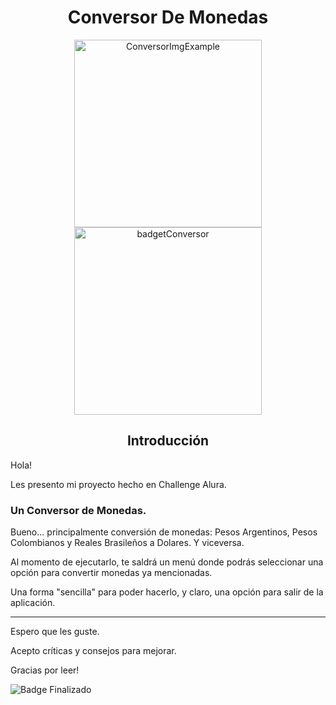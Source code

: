 <h1 align="center">Conversor De Monedas</h1>

<div align="center"> 
  <img src="https://github.com/user-attachments/assets/22c66a88-363e-42ba-a6a7-1c2ba7472673" width="300px" height="300px" item-align="center" alt="ConversorImgExample">
  <img src="https://github.com/user-attachments/assets/a587156a-4bbf-497f-9e96-3e94cc62a2de" width="300px" height="300px" item-align="center" alt="badgetConversor">
</div>

<h2 align="center">Introducción</h2>
Hola!

Les presento mi proyecto hecho en Challenge Alura.<br>

<h3>Un Conversor de Monedas.</h3>


Bueno... principalmente conversión de monedas:
Pesos Argentinos, Pesos Colombianos y Reales Brasileños a Dolares. Y viceversa.

Al momento de ejecutarlo, te saldrá un menú donde podrás seleccionar una opción para convertir monedas ya mencionadas.

Una forma "sencilla" para poder hacerlo, y claro, una opción para salir de la aplicación.

----

Espero que les guste.

Acepto críticas y consejos para mejorar. 

Gracias por leer!

![Badge Finalizado](https://img.shields.io/badge/STATUS-Terminado-green)

